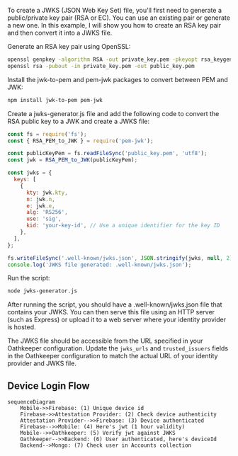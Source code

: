 To create a JWKS (JSON Web Key Set) file, you'll first need to generate a public/private key pair (RSA or EC). You can use an existing pair or generate a new one. In this example, I will show you how to create an RSA key pair and then convert it into a JWKS file.

Generate an RSA key pair using OpenSSL:

```bash
openssl genpkey -algorithm RSA -out private_key.pem -pkeyopt rsa_keygen_bits:2048
openssl rsa -pubout -in private_key.pem -out public_key.pem
```

Install the jwk-to-pem and pem-jwk packages to convert between PEM and JWK:
```bash
npm install jwk-to-pem pem-jwk
```

Create a jwks-generator.js file and add the following code to convert the RSA public key to a JWK and create a JWKS file:

```js
const fs = require('fs');
const { RSA_PEM_to_JWK } = require('pem-jwk');

const publicKeyPem = fs.readFileSync('public_key.pem', 'utf8');
const jwk = RSA_PEM_to_JWK(publicKeyPem);

const jwks = {
  keys: [
    {
      kty: jwk.kty,
      n: jwk.n,
      e: jwk.e,
      alg: 'RS256',
      use: 'sig',
      kid: 'your-key-id', // Use a unique identifier for the key ID
    },
  ],
};

fs.writeFileSync('.well-known/jwks.json', JSON.stringify(jwks, null, 2));
console.log('JWKS file generated: .well-known/jwks.json');
```

Run the script:
```bash
node jwks-generator.js
```

After running the script, you should have a .well-known/jwks.json file that contains your JWKS. You can then serve this file using an HTTP server (such as Express) or upload it to a web server where your identity provider is hosted.

The JWKS file should be accessible from the URL specified in your Oathkeeper configuration. Update the `jwks_urls` and `trusted_issuers` fields in the Oathkeeper configuration to match the actual URL of your identity provider and JWKS file.


## Device Login Flow

```mermaid
sequenceDiagram
    Mobile->>Firebase: (1) Unique device id
    Firebase->>Attestation Provider: (2) Check device authenticity
    Attestation Provider-->>Firebase: (3) Device authenticated
    Firebase-->>Mobile: (4) Here's jwt (1 hour validity)
    Mobile-->>Oathkeeper: (5) Verify jwt against JWKS
    Oathkeeper-->>Backend: (6) User authenticated, here's deviceId
    Backend-->Mongo: (7) Check user in Accounts collection
```
